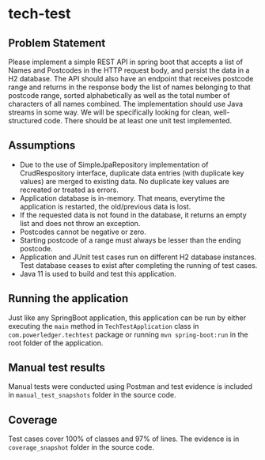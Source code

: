 # tech-test

## Problem Statement

Please implement a simple REST API in spring boot that accepts a list of Names and Postcodes in the HTTP request body, and persist the data in a H2 database. 
The API should also have an endpoint that receives postcode range and returns in the response body the list of names belonging to that postcode range, sorted alphabetically as well as the total number of characters of all names combined.
The implementation should use Java streams in some way. 
We will be specifically looking for clean, well-structured code.  There should be at least one unit test implemented.

## Assumptions
- Due to the use of SimpleJpaRepository implementation of CrudRespository interface, duplicate data entries (with duplicate key values) are merged to existing data. No duplicate key values are recreated or treated as errors.
- Application database is in-memory. That means, everytime the application is restarted, the old/previous data is lost.
- If the requested data is not found in the database, it returns an empty list and does not throw an exception.
- Postcodes cannot be negative or zero.
- Starting postcode of a range must always be lesser than the ending postcode.
- Application and JUnit test cases run on different H2 database instances. Test database ceases to exist after completing the running of test cases.
- Java 11 is used to build and test this application.

## Running the application
Just like any SpringBoot application, this application can be run by either executing the `main` method in `TechTestApplication` class in `com.powerledger.techtest` package or running `mvn spring-boot:run` in the root folder of the application.

## Manual test results
Manual tests were conducted using Postman and test evidence is included in `manual_test_snapshots` folder in the source code.

## Coverage
Test cases cover 100% of classes and 97% of lines. The evidence is in `coverage_snapshot` folder in the source code.
